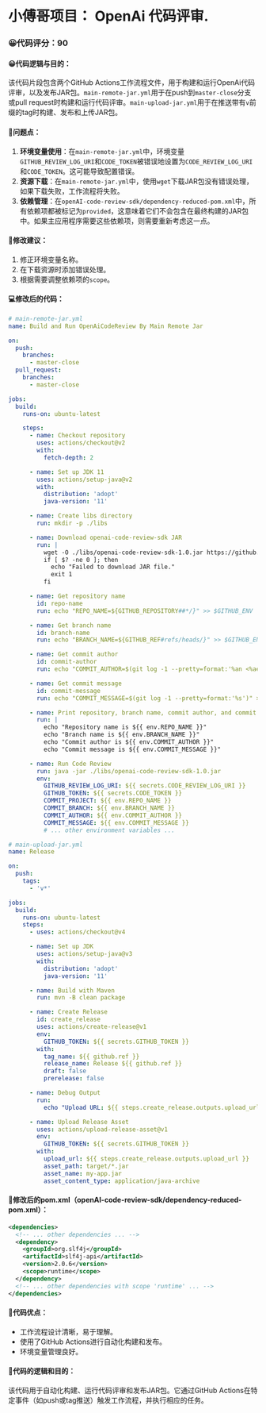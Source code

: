 # 小傅哥项目： OpenAi 代码评审.
### 😀代码评分：90
#### 😀代码逻辑与目的：
该代码片段包含两个GitHub Actions工作流程文件，用于构建和运行OpenAi代码评审，以及发布JAR包。`main-remote-jar.yml`用于在push到`master-close`分支或pull request时构建和运行代码评审。`main-upload-jar.yml`用于在推送带有`v`前缀的tag时构建、发布和上传JAR包。

#### 🤔问题点：
1. **环境变量使用**：在`main-remote-jar.yml`中，环境变量`GITHUB_REVIEW_LOG_URI`和`CODE_TOKEN`被错误地设置为`CODE_REVIEW_LOG_URI`和`CODE_TOKEN`。这可能导致配置错误。
2. **资源下载**：在`main-remote-jar.yml`中，使用`wget`下载JAR包没有错误处理，如果下载失败，工作流程将失败。
3. **依赖管理**：在`openAI-code-review-sdk/dependency-reduced-pom.xml`中，所有依赖项都被标记为`provided`，这意味着它们不会包含在最终构建的JAR包中。如果主应用程序需要这些依赖项，则需要重新考虑这一点。

#### 🎯修改建议：
1. 修正环境变量名称。
2. 在下载资源时添加错误处理。
3. 根据需要调整依赖项的`scope`。

#### 💻修改后的代码：
```yaml
# main-remote-jar.yml
name: Build and Run OpenAiCodeReview By Main Remote Jar

on:
  push:
    branches:
      - master-close
  pull_request:
    branches:
      - master-close

jobs:
  build:
    runs-on: ubuntu-latest

    steps:
      - name: Checkout repository
        uses: actions/checkout@v2
        with:
          fetch-depth: 2

      - name: Set up JDK 11
        uses: actions/setup-java@v2
        with:
          distribution: 'adopt'
          java-version: '11'

      - name: Create libs directory
        run: mkdir -p ./libs

      - name: Download openai-code-review-sdk JAR
        run: |
          wget -O ./libs/openai-code-review-sdk-1.0.jar https://github.com/fuzhengwei/openai-code-review-log/releases/download/v1.0/openai-code-review-sdk-1.0.jar
          if [ $? -ne 0 ]; then
            echo "Failed to download JAR file."
            exit 1
          fi

      - name: Get repository name
        id: repo-name
        run: echo "REPO_NAME=${GITHUB_REPOSITORY##*/}" >> $GITHUB_ENV

      - name: Get branch name
        id: branch-name
        run: echo "BRANCH_NAME=${GITHUB_REF#refs/heads/}" >> $GITHUB_ENV

      - name: Get commit author
        id: commit-author
        run: echo "COMMIT_AUTHOR=$(git log -1 --pretty=format:'%an <%ae>')" >> $GITHUB_ENV

      - name: Get commit message
        id: commit-message
        run: echo "COMMIT_MESSAGE=$(git log -1 --pretty=format:'%s')" >> $GITHUB_ENV

      - name: Print repository, branch name, commit author, and commit message
        run: |
          echo "Repository name is ${{ env.REPO_NAME }}"
          echo "Branch name is ${{ env.BRANCH_NAME }}"
          echo "Commit author is ${{ env.COMMIT_AUTHOR }}"
          echo "Commit message is ${{ env.COMMIT_MESSAGE }}"

      - name: Run Code Review
        run: java -jar ./libs/openai-code-review-sdk-1.0.jar
        env:
          GITHUB_REVIEW_LOG_URI: ${{ secrets.CODE_REVIEW_LOG_URI }}
          GITHUB_TOKEN: ${{ secrets.CODE_TOKEN }}
          COMMIT_PROJECT: ${{ env.REPO_NAME }}
          COMMIT_BRANCH: ${{ env.BRANCH_NAME }}
          COMMIT_AUTHOR: ${{ env.COMMIT_AUTHOR }}
          COMMIT_MESSAGE: ${{ env.COMMIT_MESSAGE }}
          # ... other environment variables ...

# main-upload-jar.yml
name: Release

on:
  push:
    tags:
      - 'v*'

jobs:
  build:
    runs-on: ubuntu-latest
    steps:
      - uses: actions/checkout@v4

      - name: Set up JDK
        uses: actions/setup-java@v3
        with:
          distribution: 'adopt'
          java-version: '11'

      - name: Build with Maven
        run: mvn -B clean package

      - name: Create Release
        id: create_release
        uses: actions/create-release@v1
        env:
          GITHUB_TOKEN: ${{ secrets.GITHUB_TOKEN }}
        with:
          tag_name: ${{ github.ref }}
          release_name: Release ${{ github.ref }}
          draft: false
          prerelease: false

      - name: Debug Output
        run:
          echo "Upload URL: ${{ steps.create_release.outputs.upload_url }}"

      - name: Upload Release Asset
        uses: actions/upload-release-asset@v1
        env:
          GITHUB_TOKEN: ${{ secrets.GITHUB_TOKEN }}
        with:
          upload_url: ${{ steps.create_release.outputs.upload_url }}
          asset_path: target/*.jar
          asset_name: my-app.jar
          asset_content_type: application/java-archive
```

#### 🎯修改后的pom.xml（openAI-code-review-sdk/dependency-reduced-pom.xml）：
```xml
<dependencies>
  <!-- ... other dependencies ... -->
  <dependency>
    <groupId>org.slf4j</groupId>
    <artifactId>slf4j-api</artifactId>
    <version>2.0.6</version>
    <scope>runtime</scope>
  </dependency>
  <!-- ... other dependencies with scope 'runtime' ... -->
</dependencies>
```

#### 🎯代码优点：
- 工作流程设计清晰，易于理解。
- 使用了GitHub Actions进行自动化构建和发布。
- 环境变量管理良好。

#### 🎯代码的逻辑和目的：
该代码用于自动化构建、运行代码评审和发布JAR包。它通过GitHub Actions在特定事件（如push或tag推送）触发工作流程，并执行相应的任务。